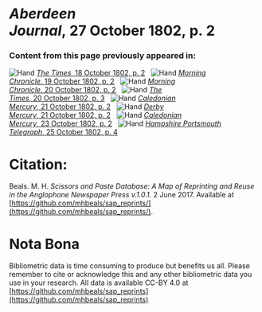 # *Aberdeen Journal*, 27 October 1802, p. 2  
  
### Content from this page previously appeared in:  
![Hand](http://scissorsandpaste.net/wp-content/uploads/2017/06/smallhandpointer.png) [*The Times*, 18 October 1802, p. 2](https://mhbeals.github.io/sap_html/The-Times/The-Times-18-October-1802-p-2)  
![Hand](http://scissorsandpaste.net/wp-content/uploads/2017/06/smallhandpointer.png) [*Morning Chronicle*, 19 October 1802, p. 2](https://mhbeals.github.io/sap_html/Morning-Chronicle/Morning-Chronicle-19-October-1802-p-2)  
![Hand](http://scissorsandpaste.net/wp-content/uploads/2017/06/smallhandpointer.png) [*Morning Chronicle*, 20 October 1802, p. 2](https://mhbeals.github.io/sap_html/Morning-Chronicle/Morning-Chronicle-20-October-1802-p-2)  
![Hand](http://scissorsandpaste.net/wp-content/uploads/2017/06/smallhandpointer.png) [*The Times*, 20 October 1802, p. 3](https://mhbeals.github.io/sap_html/The-Times/The-Times-20-October-1802-p-3)  
![Hand](http://scissorsandpaste.net/wp-content/uploads/2017/06/smallhandpointer.png) [*Caledonian Mercury*, 21 October 1802, p. 2](https://mhbeals.github.io/sap_html/Caledonian-Mercury/Caledonian-Mercury-21-October-1802-p-2)  
![Hand](http://scissorsandpaste.net/wp-content/uploads/2017/06/smallhandpointer.png) [*Derby Mercury*, 21 October 1802, p. 2](https://mhbeals.github.io/sap_html/Derby-Mercury/Derby-Mercury-21-October-1802-p-2)  
![Hand](http://scissorsandpaste.net/wp-content/uploads/2017/06/smallhandpointer.png) [*Caledonian Mercury*, 23 October 1802, p. 2](https://mhbeals.github.io/sap_html/Caledonian-Mercury/Caledonian-Mercury-23-October-1802-p-2)  
![Hand](http://scissorsandpaste.net/wp-content/uploads/2017/06/smallhandpointer.png) [*Hampshire Portsmouth Telegraph*, 25 October 1802, p. 4](https://mhbeals.github.io/sap_html/Hampshire-Portsmouth-Telegraph/Hampshire-Portsmouth-Telegraph-25-October-1802-p-4)  


# Citation: 

Beals. M. H. *Scissors and Paste Database: A Map of Reprinting and Reuse in the Anglophone Newspaper Press v.1.0.1.* 2 June 2017. Available at [https://github.com/mhbeals/sap_reprints/](https://github.com/mhbeals/sap_reprints/). 

# Nota Bona

Bibliometric data is time consuming to produce but benefits us all. Please remember to cite or acknowledge this and any other bibliometric data you use in your research. All data is available CC-BY 4.0 at [https://github.com/mhbeals/sap_reprints](https://github.com/mhbeals/sap_reprints)